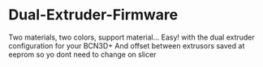 Dual-Extruder-Firmware
======================

Two materials, two colors, support material... Easy! with the dual extruder configuration for your BCN3D+
And offset between extrusors saved at eeprom so yo dont need to change on slicer
